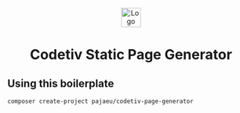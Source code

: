 <p align="center">
    <img src="https://www.codetiv.cz/static/logo_white.png" height="40" alt="Logo" />
    <h1 align="center">Codetiv Static Page Generator</h1>
</p>

## Using this boilerplate
```bash
composer create-project pajaeu/codetiv-page-generator
```
